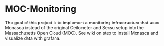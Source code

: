 # MOC-Monitoring
The goal of this project is to implement a monitoring infrastructure that uses Monasca instead of the original Ceilometer and Sensu setup into the Massachusetts Open Cloud (MOC). See wiki on step to install Monasca and visualize data with grafana.
